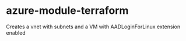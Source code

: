 # azure-module-terraform
Creates a vnet with subnets and a VM with AADLoginForLinux extension enabled

